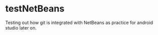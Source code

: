 # testNetBeans
Testing out how git is integrated with NetBeans as practice for android studio later on.
